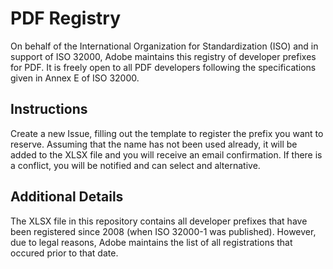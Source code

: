 # PDF Registry
On behalf of the International Organization for Standardization (ISO) and in support of ISO 32000, Adobe maintains this registry of developer prefixes for PDF.  It is freely open to all PDF developers following the specifications given in Annex E of ISO 32000. 

## Instructions
Create a new Issue, filling out the template to register the prefix you want to reserve. Assuming that the name has not been used already, it will be added to the XLSX file and you will receive an email confirmation.  If there is a conflict, you will be notified and can select and alternative.

## Additional Details
The XLSX file in this repository contains all developer prefixes that have been registered since 2008 (when ISO 32000-1 was published).  However, due to legal reasons, Adobe maintains the list of all registrations that occured prior to that date.
